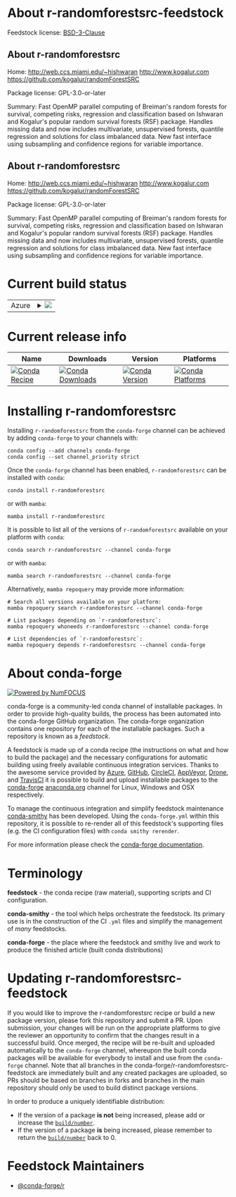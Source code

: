 About r-randomforestsrc-feedstock
=================================

Feedstock license: [BSD-3-Clause](https://github.com/conda-forge/r-randomforestsrc-feedstock/blob/main/LICENSE.txt)


About r-randomforestsrc
-----------------------

Home: http://web.ccs.miami.edu/~hishwaran http://www.kogalur.com https://github.com/kogalur/randomForestSRC

Package license: GPL-3.0-or-later

Summary: Fast OpenMP parallel computing of Breiman's random forests for survival, competing risks, regression and classification based on Ishwaran and Kogalur's popular random survival forests (RSF) package.  Handles missing data and now includes multivariate, unsupervised forests, quantile regression and solutions for class imbalanced data.  New fast interface using subsampling and confidence regions for variable importance.

About r-randomforestsrc
-----------------------

Home: http://web.ccs.miami.edu/~hishwaran http://www.kogalur.com https://github.com/kogalur/randomForestSRC

Package license: GPL-3.0-or-later

Summary: Fast OpenMP parallel computing of Breiman's random forests for survival, competing risks, regression and classification based on Ishwaran and Kogalur's popular random survival forests (RSF) package.  Handles missing data and now includes multivariate, unsupervised forests, quantile regression and solutions for class imbalanced data.  New fast interface using subsampling and confidence regions for variable importance.

Current build status
====================


<table>
    
  <tr>
    <td>Azure</td>
    <td>
      <details>
        <summary>
          <a href="https://dev.azure.com/conda-forge/feedstock-builds/_build/latest?definitionId=3467&branchName=main">
            <img src="https://dev.azure.com/conda-forge/feedstock-builds/_apis/build/status/r-randomforestsrc-feedstock?branchName=main">
          </a>
        </summary>
        <table>
          <thead><tr><th>Variant</th><th>Status</th></tr></thead>
          <tbody><tr>
              <td>linux_64</td>
              <td>
                <a href="https://dev.azure.com/conda-forge/feedstock-builds/_build/latest?definitionId=3467&branchName=main">
                  <img src="https://dev.azure.com/conda-forge/feedstock-builds/_apis/build/status/r-randomforestsrc-feedstock?branchName=main&jobName=linux&configuration=linux%20linux_64_" alt="variant">
                </a>
              </td>
            </tr><tr>
              <td>osx_64</td>
              <td>
                <a href="https://dev.azure.com/conda-forge/feedstock-builds/_build/latest?definitionId=3467&branchName=main">
                  <img src="https://dev.azure.com/conda-forge/feedstock-builds/_apis/build/status/r-randomforestsrc-feedstock?branchName=main&jobName=osx&configuration=osx%20osx_64_" alt="variant">
                </a>
              </td>
            </tr>
          </tbody>
        </table>
      </details>
    </td>
  </tr>
</table>

Current release info
====================

| Name | Downloads | Version | Platforms |
| --- | --- | --- | --- |
| [![Conda Recipe](https://img.shields.io/badge/recipe-r--randomforestsrc-green.svg)](https://anaconda.org/conda-forge/r-randomforestsrc) | [![Conda Downloads](https://img.shields.io/conda/dn/conda-forge/r-randomforestsrc.svg)](https://anaconda.org/conda-forge/r-randomforestsrc) | [![Conda Version](https://img.shields.io/conda/vn/conda-forge/r-randomforestsrc.svg)](https://anaconda.org/conda-forge/r-randomforestsrc) | [![Conda Platforms](https://img.shields.io/conda/pn/conda-forge/r-randomforestsrc.svg)](https://anaconda.org/conda-forge/r-randomforestsrc) |

Installing r-randomforestsrc
============================

Installing `r-randomforestsrc` from the `conda-forge` channel can be achieved by adding `conda-forge` to your channels with:

```
conda config --add channels conda-forge
conda config --set channel_priority strict
```

Once the `conda-forge` channel has been enabled, `r-randomforestsrc` can be installed with `conda`:

```
conda install r-randomforestsrc
```

or with `mamba`:

```
mamba install r-randomforestsrc
```

It is possible to list all of the versions of `r-randomforestsrc` available on your platform with `conda`:

```
conda search r-randomforestsrc --channel conda-forge
```

or with `mamba`:

```
mamba search r-randomforestsrc --channel conda-forge
```

Alternatively, `mamba repoquery` may provide more information:

```
# Search all versions available on your platform:
mamba repoquery search r-randomforestsrc --channel conda-forge

# List packages depending on `r-randomforestsrc`:
mamba repoquery whoneeds r-randomforestsrc --channel conda-forge

# List dependencies of `r-randomforestsrc`:
mamba repoquery depends r-randomforestsrc --channel conda-forge
```


About conda-forge
=================

[![Powered by
NumFOCUS](https://img.shields.io/badge/powered%20by-NumFOCUS-orange.svg?style=flat&colorA=E1523D&colorB=007D8A)](https://numfocus.org)

conda-forge is a community-led conda channel of installable packages.
In order to provide high-quality builds, the process has been automated into the
conda-forge GitHub organization. The conda-forge organization contains one repository
for each of the installable packages. Such a repository is known as a *feedstock*.

A feedstock is made up of a conda recipe (the instructions on what and how to build
the package) and the necessary configurations for automatic building using freely
available continuous integration services. Thanks to the awesome service provided by
[Azure](https://azure.microsoft.com/en-us/services/devops/), [GitHub](https://github.com/),
[CircleCI](https://circleci.com/), [AppVeyor](https://www.appveyor.com/),
[Drone](https://cloud.drone.io/welcome), and [TravisCI](https://travis-ci.com/)
it is possible to build and upload installable packages to the
[conda-forge](https://anaconda.org/conda-forge) [anaconda.org](https://anaconda.org/)
channel for Linux, Windows and OSX respectively.

To manage the continuous integration and simplify feedstock maintenance
[conda-smithy](https://github.com/conda-forge/conda-smithy) has been developed.
Using the ``conda-forge.yml`` within this repository, it is possible to re-render all of
this feedstock's supporting files (e.g. the CI configuration files) with ``conda smithy rerender``.

For more information please check the [conda-forge documentation](https://conda-forge.org/docs/).

Terminology
===========

**feedstock** - the conda recipe (raw material), supporting scripts and CI configuration.

**conda-smithy** - the tool which helps orchestrate the feedstock.
                   Its primary use is in the construction of the CI ``.yml`` files
                   and simplify the management of *many* feedstocks.

**conda-forge** - the place where the feedstock and smithy live and work to
                  produce the finished article (built conda distributions)


Updating r-randomforestsrc-feedstock
====================================

If you would like to improve the r-randomforestsrc recipe or build a new
package version, please fork this repository and submit a PR. Upon submission,
your changes will be run on the appropriate platforms to give the reviewer an
opportunity to confirm that the changes result in a successful build. Once
merged, the recipe will be re-built and uploaded automatically to the
`conda-forge` channel, whereupon the built conda packages will be available for
everybody to install and use from the `conda-forge` channel.
Note that all branches in the conda-forge/r-randomforestsrc-feedstock are
immediately built and any created packages are uploaded, so PRs should be based
on branches in forks and branches in the main repository should only be used to
build distinct package versions.

In order to produce a uniquely identifiable distribution:
 * If the version of a package **is not** being increased, please add or increase
   the [``build/number``](https://docs.conda.io/projects/conda-build/en/latest/resources/define-metadata.html#build-number-and-string).
 * If the version of a package **is** being increased, please remember to return
   the [``build/number``](https://docs.conda.io/projects/conda-build/en/latest/resources/define-metadata.html#build-number-and-string)
   back to 0.

Feedstock Maintainers
=====================

* [@conda-forge/r](https://github.com/conda-forge/r/)

